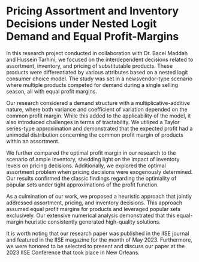 # Pricing Assortment and Inventory Decisions under Nested Logit Demand and Equal Profit-Margins

In this research project conducted in collaboration with Dr. Bacel Maddah and Hussein Tarhini, we focused on the interdependent decisions related to assortment, inventory, and pricing of substitutable products. These products were differentiated by various attributes based on a nested logit consumer choice model. The study was set in a newsvendor-type scenario where multiple products competed for demand during a single selling season, all with equal profit margins.

Our research considered a demand structure with a multiplicative-additive nature, where both variance and coefficient of variation depended on the common profit margin. While this added to the applicability of the model, it also introduced challenges in terms of tractability. We utilized a Taylor series-type approximation and demonstrated that the expected profit had a unimodal distribution concerning the common profit margin of products within an assortment.

We further compared the optimal profit margin in our research to the scenario of ample inventory, shedding light on the impact of inventory levels on pricing decisions. Additionally, we explored the optimal assortment problem when pricing decisions were exogenously determined. Our results confirmed the classic findings regarding the optimality of popular sets under tight approximations of the profit function.

As a culmination of our work, we proposed a heuristic approach that jointly addressed assortment, pricing, and inventory decisions. This approach assumed equal profit margins for products and leveraged popular sets exclusively. Our extensive numerical analysis demonstrated that this equal-margin heuristic consistently generated high-quality solutions.

It is worth noting that our research paper was published in the IISE journal and featured in the IISE magazine for the month of May 2023. Furthermore, we were honored to be selected to present and discuss our paper at the 2023 IISE Conference that took place in New Orleans.
